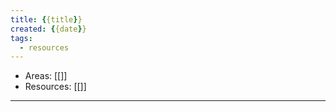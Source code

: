 ```yaml
---
title: {{title}}
created: {{date}}
tags:
  - resources
---
```


- Areas: [[]]
- Resources: [[]]

---
